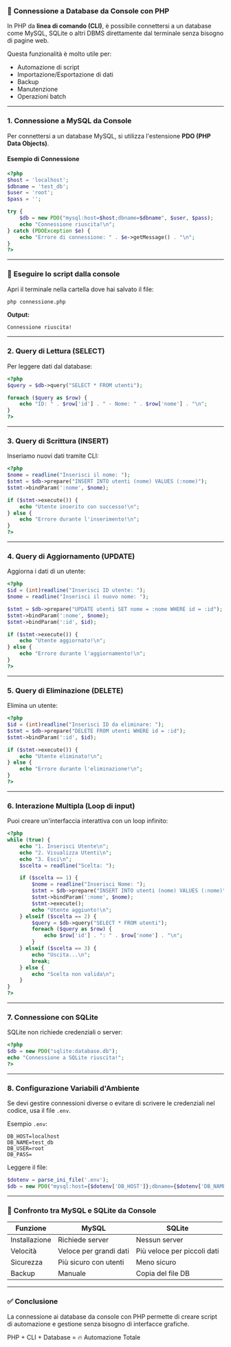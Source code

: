 ### 🔌 **Connessione a Database da Console con PHP**

In PHP da **linea di comando (CLI)**, è possibile connettersi a un database come MySQL, SQLite o altri DBMS direttamente dal terminale senza bisogno di pagine web.

Questa funzionalità è molto utile per:
- Automazione di script
- Importazione/Esportazione di dati
- Backup
- Manutenzione
- Operazioni batch

---

### 1. **Connessione a MySQL da Console**
Per connettersi a un database MySQL, si utilizza l'estensione **PDO (PHP Data Objects)**.

#### Esempio di Connessione
```php
<?php
$host = 'localhost';
$dbname = 'test_db';
$user = 'root';
$pass = '';

try {
    $db = new PDO("mysql:host=$host;dbname=$dbname", $user, $pass);
    echo "Connessione riuscita!\n";
} catch (PDOException $e) {
    echo "Errore di connessione: " . $e->getMessage() . "\n";
}
?>
```
---

### 📌 **Eseguire lo script dalla console**
Apri il terminale nella cartella dove hai salvato il file:
```bash
php connessione.php
```
**Output:**
```
Connessione riuscita!
```

---

### 2. **Query di Lettura (SELECT)**
Per leggere dati dal database:
```php
<?php
$query = $db->query("SELECT * FROM utenti");

foreach ($query as $row) {
    echo "ID: " . $row['id'] . " - Nome: " . $row['nome'] . "\n";
}
?>
```
---

### 3. **Query di Scrittura (INSERT)**
Inseriamo nuovi dati tramite CLI:
```php
<?php
$nome = readline("Inserisci il nome: ");
$stmt = $db->prepare("INSERT INTO utenti (nome) VALUES (:nome)");
$stmt->bindParam(':nome', $nome);

if ($stmt->execute()) {
    echo "Utente inserito con successo!\n";
} else {
    echo "Errore durante l'inserimento!\n";
}
?>
```
---

### 4. **Query di Aggiornamento (UPDATE)**
Aggiorna i dati di un utente:
```php
<?php
$id = (int)readline("Inserisci ID utente: ");
$nome = readline("Inserisci il nuovo nome: ");

$stmt = $db->prepare("UPDATE utenti SET nome = :nome WHERE id = :id");
$stmt->bindParam(':nome', $nome);
$stmt->bindParam(':id', $id);

if ($stmt->execute()) {
    echo "Utente aggiornato!\n";
} else {
    echo "Errore durante l'aggiornamento!\n";
}
?>
```
---

### 5. **Query di Eliminazione (DELETE)**
Elimina un utente:
```php
<?php
$id = (int)readline("Inserisci ID da eliminare: ");
$stmt = $db->prepare("DELETE FROM utenti WHERE id = :id");
$stmt->bindParam(':id', $id);

if ($stmt->execute()) {
    echo "Utente eliminato!\n";
} else {
    echo "Errore durante l'eliminazione!\n";
}
?>
```
---

### 6. **Interazione Multipla (Loop di input)**
Puoi creare un'interfaccia interattiva con un loop infinito:
```php
<?php
while (true) {
    echo "1. Inserisci Utente\n";
    echo "2. Visualizza Utenti\n";
    echo "3. Esci\n";
    $scelta = readline("Scelta: ");

    if ($scelta == 1) {
        $nome = readline("Inserisci Nome: ");
        $stmt = $db->prepare("INSERT INTO utenti (nome) VALUES (:nome)");
        $stmt->bindParam(':nome', $nome);
        $stmt->execute();
        echo "Utente aggiunto!\n";
    } elseif ($scelta == 2) {
        $query = $db->query("SELECT * FROM utenti");
        foreach ($query as $row) {
            echo $row['id'] . ": " . $row['nome'] . "\n";
        }
    } elseif ($scelta == 3) {
        echo "Uscita...\n";
        break;
    } else {
        echo "Scelta non valida\n";
    }
}
?>
```
---

### 7. **Connessione con SQLite**
SQLite non richiede credenziali o server:
```php
<?php
$db = new PDO("sqlite:database.db");
echo "Connessione a SQLite riuscita!";
?>
```
---

### 8. **Configurazione Variabili d'Ambiente**
Se devi gestire connessioni diverse o evitare di scrivere le credenziali nel codice, usa il file `.env`.

Esempio `.env`:
```
DB_HOST=localhost
DB_NAME=test_db
DB_USER=root
DB_PASS=
```

Leggere il file:
```php
$dotenv = parse_ini_file('.env');
$db = new PDO("mysql:host={$dotenv['DB_HOST']};dbname={$dotenv['DB_NAME']}", $dotenv['DB_USER'], $dotenv['DB_PASS']);
```
---

### 🔑 **Confronto tra MySQL e SQLite da Console**
| Funzione    | MySQL | SQLite |
|-------------|-------|-------|
| Installazione | Richiede server | Nessun server |
| Velocità     | Veloce per grandi dati | Più veloce per piccoli dati |
| Sicurezza    | Più sicuro con utenti | Meno sicuro |
| Backup       | Manuale | Copia del file DB |

---

### ✅ **Conclusione**
La connessione ai database da console con PHP permette di creare script di automazione e gestione senza bisogno di interfacce grafiche.

PHP + CLI + Database = 🔥 Automazione Totale

